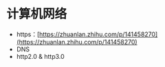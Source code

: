 # 计算机网络

* https：[https://zhuanlan.zhihu.com/p/141458270](https://zhuanlan.zhihu.com/p/141458270)
* DNS
* http2.0 & http3.0

